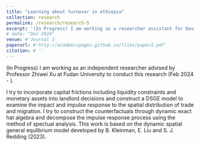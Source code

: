 ```yaml
---
title: "Learning about turnover in ethiopia"
collection: research
permalink: /research/research-5
excerpt: '(In Progress) I am working as a researcher assistant for David Qihang Wu at Harvard University to conduct this research (Feb 2024 - ).'
# date: "Dec 2024"
venue: #'Journal 1'
paperurl: #'http://academicpages.github.io/files/paper1.pdf'
citation: # ''
---
```


(In Progress) I am working as an independent researcher advised by Professor Zhiwei Xu at Fudan University to conduct this research (Feb 2024 - ).  

I try to incorporate capital frictions including liquidity constraints and monetary assets into landlord decisions and construct a DSGE model to examine the impact and impulse response to the spatial distribution of trade and migration. I try to construct the counterfactuals through dynamic exact hat algebra and decompose the impulse response process using the method of spectual analysis. This work is based on the dynamic spatial general equlibrium model developed by B. Kleinman, E. Liu and S. J. Redding (2023).